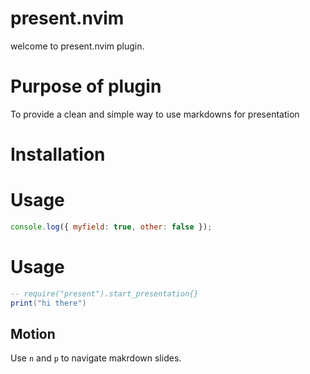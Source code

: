 # present.nvim

welcome to present.nvim plugin.

# Purpose of plugin

To provide a clean and simple way to use markdowns for presentation

# Installation

# Usage

```javascript
console.log({ myfield: true, other: false });
```

# Usage

```lua
-- require("present").start_presentation{}
print("hi there")
```

## Motion

Use `n` and `p` to navigate makrdown slides.
